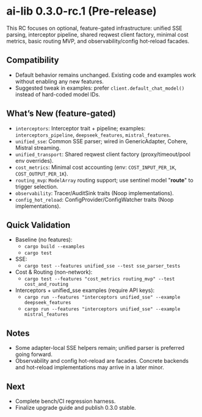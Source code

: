 # ai-lib 0.3.0-rc.1 (Pre-release)

This RC focuses on optional, feature-gated infrastructure: unified SSE parsing, interceptor pipeline, shared reqwest client factory, minimal cost metrics, basic routing MVP, and observability/config hot-reload facades.

## Compatibility
- Default behavior remains unchanged. Existing code and examples work without enabling any new features.
- Suggested tweak in examples: prefer `client.default_chat_model()` instead of hard-coded model IDs.

## What’s New (feature-gated)
- `interceptors`: Interceptor trait + pipeline; examples: `interceptors_pipeline`, `deepseek_features`, `mistral_features`.
- `unified_sse`: Common SSE parser; wired in GenericAdapter, Cohere, Mistral streaming.
- `unified_transport`: Shared reqwest client factory (proxy/timeout/pool env overrides).
- `cost_metrics`: Minimal cost accounting (env: `COST_INPUT_PER_1K`, `COST_OUTPUT_PER_1K`).
- `routing_mvp`: `ModelArray` routing support; use sentinel model "__route__" to trigger selection.
- `observability`: Tracer/AuditSink traits (Noop implementations).
- `config_hot_reload`: ConfigProvider/ConfigWatcher traits (Noop implementations).

## Quick Validation
- Baseline (no features):
  - `cargo build --examples`
  - `cargo test`
- SSE:
  - `cargo test --features unified_sse --test sse_parser_tests`
- Cost & Routing (non-network):
  - `cargo test --features "cost_metrics routing_mvp" --test cost_and_routing`
- Interceptors + unified_sse examples (require API keys):
  - `cargo run --features "interceptors unified_sse" --example deepseek_features`
  - `cargo run --features "interceptors unified_sse" --example mistral_features`

## Notes
- Some adapter-local SSE helpers remain; unified parser is preferred going forward.
- Observability and config hot-reload are facades. Concrete backends and hot-reload implementations may arrive in a later minor.

## Next
- Complete bench/CI regression harness.
- Finalize upgrade guide and publish 0.3.0 stable.
